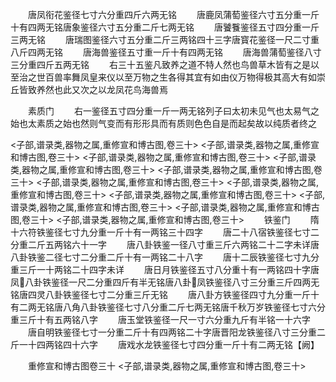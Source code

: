 <!-- { "loadSidebar": true } -->
　　唐凤衔花鉴径七寸六分重四斤六两无铭
　　唐鹿凤蒲萄鉴径六寸五分重一斤十有四两无铭唐象鉴径六寸五分重二斤七两无铭
　　唐饕餮鉴径五寸四分重一斤三两无铭
　　唐瑞图鉴径六寸五分重二斤三两铭四十三字唐寳花鉴径一尺二寸重八斤四两无铭
　　唐海兽鉴径五寸重一斤十有四两无铭
　　唐海兽蒲萄鉴径八寸三分重四斤五两无铭
　　右三十五鉴凡致养之道不特人然也鸟兽草木皆有之是以至治之世百兽率舞凤皇来仪以至万物之生各得其宜有如由仪万物得极其高大有如崇丘皆致养然也此又次之以龙凤花鸟海兽焉

　　素质门
　　右一鉴径五寸四分重一斤一两无铭列子曰太初未见气也太易气之始也太素质之始也然则气变而有形形具而有质则色色自是而起矣故以纯质者终之

<子部,谱录类,器物之属,重修宣和博古图,卷三十>
<子部,谱录类,器物之属,重修宣和博古图,卷三十>
<子部,谱录类,器物之属,重修宣和博古图,卷三十>
<子部,谱录类,器物之属,重修宣和博古图,卷三十>
<子部,谱录类,器物之属,重修宣和博古图,卷三十>
<子部,谱录类,器物之属,重修宣和博古图,卷三十>
<子部,谱录类,器物之属,重修宣和博古图,卷三十>
<子部,谱录类,器物之属,重修宣和博古图,卷三十>
<子部,谱录类,器物之属,重修宣和博古图,卷三十>
<子部,谱录类,器物之属,重修宣和博古图,卷三十>
<子部,谱录类,器物之属,重修宣和博古图,卷三十>
　　铁鉴门
　　隋十六符铁鉴径七寸九分重一斤十有一两铭三十四字
　　唐二十八宿铁鉴径七寸二分重二斤五两铭六十一字
　　唐八卦铁鉴一径八寸重三斤六两铭二十二字未详唐八卦铁鉴二径七寸二分重二斤十有一两铭二十八字
　　唐十二辰铁鉴径七寸九分重三斤一十两铭二十四字未详
　　唐日月铁鉴径五寸八分重十有一两铭四十字唐凤八卦铁鉴径一尺二分重四斤有半无铭唐八卦凤铁鉴径八寸三分重三斤四两无铭唐四灵八卦铁鉴径七寸二分重三斤无铭
　　唐八卦方铁鉴径四寸九分重一斤十有二两无铭唐八角八卦铁鉴径七寸八分重二斤七两无铭唐千秋万岁铁鉴径七寸六分重三斤十有五两铭八字
　　唐玉堂铁鉴径一尺一寸六分重九斤有半铭一十六字
　　唐自明铁鉴径七寸一分重二斤十有四两铭二十字唐晋阳龙铁鉴径八寸三分重二斤一十四两铭四十六字
　　唐戏水龙铁鉴径七寸四分重一斤十有二两无铭【阙】

　　重修宣和博古图卷三十
<子部,谱录类,器物之属,重修宣和博古图,卷三十>

